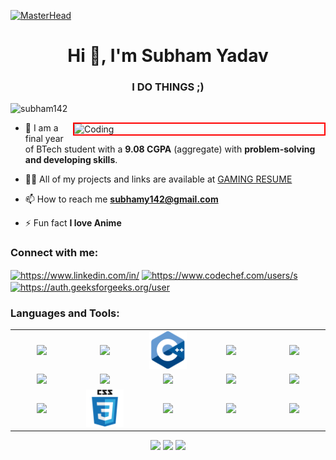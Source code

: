 [![MasterHead](https://mir-s3-cdn-cf.behance.net/project_modules/max_1200/79731568097599.5b50bca477735.jpg)](https://github.com/Subham142)
<h1 align="center">Hi 👋, I'm Subham Yadav</h1>
<h3 align="center">I DO THINGS ;)</h3>

<p align="left"> <img src="https://komarev.com/ghpvc/?username=subhamyadav&label=Profile%20views&color=0e75b6&style=flat" alt="subham142" /> </p>
<img src="https://camo.githubusercontent.com/d3e809f523f13c60007f918a892a63e69ba4feeca642c0140c8847ed832b3b34/68747470733a2f2f6d656469612e67697068792e636f6d2f6d656469612f78543949677a6f4b6e77464e6d49535238492f67697068792e676966" align="right" alt="Coding" width="400" style="border: 2px solid red"; />

- 🌱 I am a final year of BTech student with a **9.08 CGPA** (aggregate) with **problem-solving and developing skills**. 

- 👨‍💻 All of my projects and links are available at [GAMING RESUME](https://subham-gaming-resume.netlify.app/)

- 📫 How to reach me **subhamy142@gmail.com**

- ⚡ Fun fact **I love Anime**

<div background="teal">
<h3 align="left">Connect with me:</h3>
<p align="left">

<a href="https://www.linkedin.com/in/subham-yadav-3493711a5/" target="blank"><img align="center" src="https://www.logo.wine/a/logo/LinkedIn/LinkedIn-Icon-Logo.wine.svg" alt="https://www.linkedin.com/in/" height="40" width="40" /></a>
<a href="https://leetcode.com/subhamy142/" target="blank"><img align="center" src="https://upload.wikimedia.org/wikipedia/commons/8/8e/LeetCode_Logo_1.png" alt="https://www.codechef.com/users/s" height="40" width="40" /></a>
<a href="https://auth.geeksforgeeks.org/user/subhamy142/practice" target="blank"><img align="center" src="https://img.icons8.com/color/452/GeeksforGeeks.png" alt="https://auth.geeksforgeeks.org/user" height="40" width="40" /></a>

</p>
</div>

<h3 align="left">Languages and Tools:</h3>
<p align='center'>
<table width="100">
<tr>
    <td align='center' width="190">
        <img src="https://github.com/abranhe/programming-languages-logos/blob/master/src/javascript/javascript.svg" width="60">
    </td>
    <td align='center' width="190">
        <img src="https://img.icons8.com/color/452/bootstrap.png" width="60">
    </td>
    <td align='center' width="190">
        <img src="https://github.com/devicons/devicon/blob/master/icons/cplusplus/cplusplus-original.svg" width="60">
    </td>
     <td align='center' width="190">
        <img src="https://github.com/detain/svg-logos/blob/master/svg/git.svg" width="60">
    </td>
    <td align='center' width="190">
        <img src="https://www.vectorlogo.zone/logos/reactjs/reactjs-ar21.svg" width="60">
    </td>
</tr>
<tr>
    <td align='center'>
        <img src="https://github.com/prplx/svg-logos/blob/master/svg/redux.svg" width="120">
    </td>
    <td align='center'>
        <img src="https://www.vectorlogo.zone/logos/nodejs/nodejs-ar21.svg">
    </td>
    <td align='center'>
        <img src="https://www.vectorlogo.zone/logos/expressjs/expressjs-ar21.svg">
    </td>
    <td align='center'>
        <img src="https://www.vectorlogo.zone/logos/mongodb/mongodb-ar21.svg">
    </td>
    <td align='center'>
        <img src="https://www.vectorlogo.zone/logos/firebase/firebase-ar21.svg">
    </td>
</tr>
<tr>
    <td align='center'>
        <img src="https://www.vectorlogo.zone/logos/w3_html5/w3_html5-ar21.svg">
    </td>
    <td align='center'>
        <img src="https://raw.githubusercontent.com/devicons/devicon/0d6c64dbbf311879f7d563bfc3ccf559f9ed111c/icons/css3/css3-original-wordmark.svg" width="60">
    </td>
    <td align='center'>
        <img src="https://www.vectorlogo.zone/logos/heroku/heroku-ar21.svg">
    </td>
    <td align='center'>
        <img src="https://github.com/bestofjs/bestofjs-webui/blob/master/public/logos/vscode.svg" width="60">
    </td>
    <td align='center'>
        <img src="https://www.vectorlogo.zone/logos/getpostman/getpostman-icon.svg">
    </td>
</tr>
</table>
</p>


<p align="center">
  <img src ="https://github-readme-stats.vercel.app/api?username=Subham142&show_icons=true&count_private=true&theme=darcula&hide_border=true&hide=issues,contribs&bg_color=00000000">
  <img src ="https://github-readme-stats.vercel.app/api/top-langs/?username=Subham142&layout=compact&hide_border=true&theme=darcula&bg_color=00000000&langs_count=6&hide=jupyter%20notebook,tex,css,php">
  <img src ="https://github-readme-streak-stats.herokuapp.com?user=Subham142&theme=darcula&hide_border=true&background=FFFFFF00">
  <br>
  <br>

</p>
